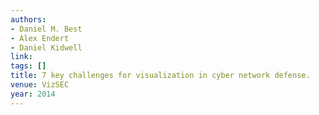 ```yaml
---
authors:
- Daniel M. Best
- Alex Endert
- Daniel Kidwell
link:
tags: []
title: 7 key challenges for visualization in cyber network defense.
venue: VizSEC
year: 2014
---
```

